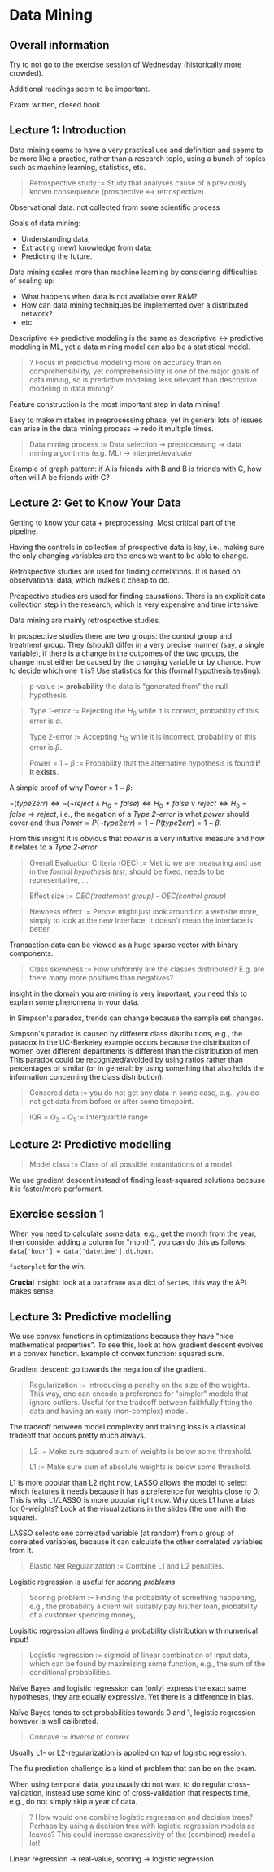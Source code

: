 Data Mining
===========

Overall information
-------------------

Try to not go to the exercise session of Wednesday (historically more crowded).

Additional readings seem to be important.

Exam: written, closed book

Lecture 1: Introduction
-----------------------

Data mining seems to have a very practical use and definition and seems to be more like a practice, rather than a research topic, using a bunch of topics
such as machine learning, statistics, etc.

> Retrospective study := Study that analyses cause of a previously known consequence (prospective <-> retrospective).

Observational data: not collected from some scientific process

Goals of data mining:

- Understanding data;
- Extracting (new) knowledge from data;
- Predicting the future.

Data mining scales more than machine learning by considering difficulties of scaling up:

- What happens when data is not available over RAM?
- How can data mining techniques be implemented over a distributed network?
- etc.

Descriptive <-> predictive modeling is the same as descriptive <-> predictive modeling in ML, yet a data mining model can also be a statistical model.

> ? Focus in predictive modeling more on accuracy than on comprehensibility, yet comprehensibility is one of the major goals of data mining, so is predictive
modeling less relevant than descriptive modeling in data mining?

Feature construction is the most important step in data mining!

Easy to make mistakes in preprocessing phase, yet in general lots of issues can arise in the data mining process -> redo it multiple times.

> Data mining process := Data selection -> preprocessing -> data mining algorithms (e.g. ML) -> interpret/evaluate

Example of graph pattern: if A is friends with B and B is friends with C, how often will A be friends with C?

Lecture 2: Get to Know Your Data
--------------------------------

Getting to know your data + preprocessing: Most critical part of the pipeline.

Having the controls in collection of prospective data is key, i.e., making sure the only changing variables are the ones we want to be able to change.

Retrospective studies are used for finding correlations. It is based on observational data, which makes it cheap to do.

Prospective studies are used for finding causations. There is an explicit data collection step in the research, which is very expensive and time intensive.

Data mining are mainly retrospective studies.

In prospective studies there are two groups: the control group and treatment group. They (should) differ in a very precise manner (say, a single variable),
if there is a change in the outcomes of the two groups, the change must either be caused by the changing variable or by chance.
How to decide which one it is? Use statistics for this (formal hypothesis testing).

> p-value := **probability** the data is "generated from" the null hypothesis.

> Type 1-error := Rejecting the $H_0$ while it is correct, probability of this error is $\alpha$.
>
> Type 2-error := Accepting $H_0$ while it is incorrect, probability of this error is $\beta$.
>
> Power = $1 - \beta$ := Probability that the alternative hypothesis is found **if it exists**.

A simple proof of why Power = $1 - \beta$:

$\lnot (type2err) \Leftrightarrow \lnot (\lnot reject \wedge H_0 = false) \Leftrightarrow H_0 \neq false \vee reject \Leftrightarrow H_0 = false \Rightarrow reject$, i.e., the negation of a *Type 2-error* is what *power* should cover and thus $Power = P(\lnot type2err) = 1 - P(type2err) = 1 - \beta$.

From this insight it is obvious that *power* is a very intuitive measure and how it relates to a *Type 2-error*.

> Overall Evaluation Criteria (OEC) := Metric we are measuring and use in the *formal hypothesis test*, should be fixed, needs to be representative, ...
>
> Effect size := *OEC(treatement group)* - *OEC(control group)*

> Newness effect := People might just look around on a website more, simply to look at the new interface, it doesn't mean the interface is better.

Transaction data can be viewed as a huge sparse vector with binary components.

> Class skewness := How uniformly are the classes distributed? E.g. are there many more positives than negatives?

Insight in the domain you are mining is very important, you need this to explain some phenomena in your data.

In Simpson's paradox, trends can change because the sample set changes.

Simpson's paradox is caused by different class distributions, e.g., the paradox in the UC-Berkeley example occurs because the distribution of women over different
departments is different than the distribution of men. This paradox could be recognized/avoided by using ratios rather than percentages or similar (or in general:
by using something that also holds the information concerning the class distribution).

> Censored data := you do not get any data in some case, e.g., you do not get data from before or after some timepoint.

> IQR = $Q_3 - Q_1$ := Interquartile range

Lecture 2: Predictive modelling
-------------------------------

> Model class := Class of all possible instantiations of a model.

We use gradient descent instead of finding least-squared solutions because it is faster/more performant.

Exercise session 1
------------------

When you need to calculate some data, e.g., get the month from the year, then consider adding a column for "month", you can do this as follows:
`data['hour'] = data['datetime'].dt.hour`.

`factorplot` for the win.

**Crucial** insight: look at a `Dataframe` as a dict of `Series`, this way the API makes sense.

Lecture 3: Predictive modelling
-------------------------------

We use convex functions in optimizations because they have "nice mathematical properties". To see this, look at how gradient descent evolves
in a convex function. Example of convex function: squared sum.

Gradient descent: go towards the negation of the gradient.

> Regularization := Introducing a penalty on the size of the weights. This way, one can encode a preference for "simpler" models that ignore outliers. Useful for the tradeoff between faithfully fitting the data and having an easy (non-complex) model.

The tradeoff between model complexity and training loss is a classical tradeoff that occurs pretty much always.

> L2 := Make sure squared sum of weights is below some threshold.
>
> L1 := Make sure sum of absolute weights is below some threshold.

L1 is more popular than L2 right now, LASSO allows the model to select which features it needs because it has a preference for weights close to 0. This is why
L1/LASSO is more popular right now. Why does L1 have a bias for 0-weights? Look at the visualizations in the slides (the one with the square).

LASSO selects one correlated variable (at random) from a group of correlated variables, because it can calculate the other correlated variables from it.

> Elastic Net Regularization := Combine L1 and L2 penalties.

Logistic regression is useful for *scoring problems*.

> Scoring problem := Finding the probability of something happening, e.g., the probability a client will suitably pay his/her loan, probability of a customer spending money, ...

Logisitic regression allows finding a probability distribution with numerical input!

> Logistic regression := sigmoid of linear combination of input data, which can be found by maximizing some function, e.g., the sum of the conditional probabilities.

Naïve Bayes and logistic regression can (only) express the exact same hypotheses, they are equally expressive. Yet there is a difference in bias.

Naïve Bayes tends to set probabilities towards 0 and 1, logistic regression however is well calibrated.

> Concave := *inverse* of convex

Usually L1- or L2-regularization is applied on top of logistic regression.

The flu prediction challenge is a kind of problem that can be on the exam.

When using temporal data, you usually do not want to do regular cross-validation, instead use some kind of cross-validation that respects time, e.g., do not simply skip a year of data.

> ? How would one combine logistic regresssion and decision trees? Perhaps by using a decision tree with logistic regression models as leaves? This could increase expressivity of the (combined) model a lot!

Linear regression -> real-value, scoring -> logistic regression